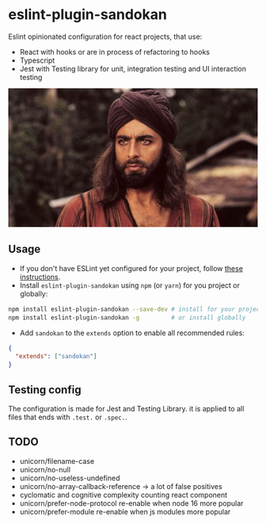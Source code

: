 # eslint-plugin-sandokan

Eslint opinionated configuration for react projects, that use:

- React with hooks or are in process of refactoring to hooks
- Typescript
- Jest with Testing library for unit, integration testing and UI interaction testing

![Sandokan](sandokan.jpg)

## Usage

- If you don't have ESLint yet configured for your project, follow [these instructions](https://github.com/eslint/eslint#installation-and-usage).
- Install `eslint-plugin-sandokan` using `npm` (or `yarn`) for you project or globally:

```sh
npm install eslint-plugin-sandokan --save-dev # install for your project
npm install eslint-plugin-sandokan -g         # or install globally
```

- Add `sandokan` to the `extends` option to enable all recommended rules:

```json
{
  "extends": ["sandokan"]
}
```

## Testing config

The configuration is made for Jest and Testing Library.
it is applied to all files that ends with `.test.` or `.spec.`.

## TODO

- unicorn/filename-case
- unicorn/no-null
- unicorn/no-useless-undefined
- unicorn/no-array-callback-reference -> a lot of false positives
- cyclomatic and cognitive complexity counting react component
- unicorn/prefer-node-protocol re-enable when node 16 more popular
- unicorn/prefer-module re-enable when js modules more popular
